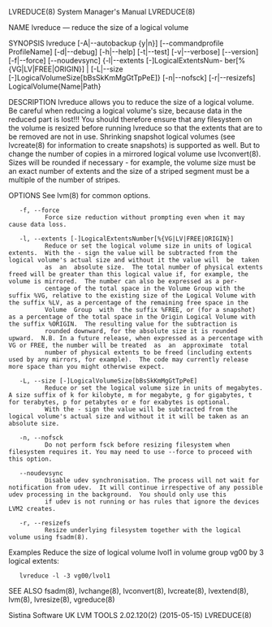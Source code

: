LVREDUCE(8)                                                                                System Manager's Manual                                                                                LVREDUCE(8)



NAME
       lvreduce — reduce the size of a logical volume

SYNOPSIS
       lvreduce  [-A|--autobackup  {y|n}]  [--commandprofile  ProfileName]  [-d|--debug]  [-h|--help]  [-t|--test] [-v|--verbose] [--version] [-f|--force] [--noudevsync] {-l|--extents [-]LogicalExtentsNum-
       ber[%{VG|LV|FREE|ORIGIN}] | [-L|--size [-]LogicalVolumeSize[bBsSkKmMgGtTpPeE]} [-n|--nofsck] [-r|--resizefs] LogicalVolume{Name|Path}

DESCRIPTION
       lvreduce allows you to reduce the size of a logical volume.  Be careful when reducing a logical volume's size, because data in the reduced part is lost!!!
       You should therefore ensure that any filesystem on the volume is resized before running lvreduce so that the extents that are to be removed are not in use.
       Shrinking snapshot logical volumes (see lvcreate(8) for information to create snapshots) is supported as well.  But to change the number of copies in a mirrored logical volume use lvconvert(8).
       Sizes will be rounded if necessary - for example, the volume size must be an exact number of extents and the size of a striped segment must be a multiple of the number of stripes.

OPTIONS
       See lvm(8) for common options.

       -f, --force
              Force size reduction without prompting even when it may cause data loss.

       -l, --extents [-]LogicalExtentsNumber[%{VG|LV|FREE|ORIGIN}]
              Reduce or set the logical volume size in units of logical extents.  With the - sign the value will be subtracted from the logical volume's actual size and without it the value will  be  taken
              as  an  absolute size.  The total number of physical extents freed will be greater than this logical value if, for example, the volume is mirrored.  The number can also be expressed as a per-
              centage of the total space in the Volume Group with the suffix %VG, relative to the existing size of the Logical Volume with the suffix %LV, as a percentage of the remaining free space in the
              Volume  Group  with  the suffix %FREE, or (for a snapshot) as a percentage of the total space in the Origin Logical Volume with the suffix %ORIGIN.  The resulting value for the subtraction is
              rounded downward, for the absolute size it is rounded upward.  N.B. In a future release, when expressed as a percentage with VG or FREE, the number will be treated  as  an  approximate  total
              number of physical extents to be freed (including extents used by any mirrors, for example).  The code may currently release more space than you might otherwise expect.

       -L, --size [-]LogicalVolumeSize[bBsSkKmMgGtTpPeE]
              Reduce or set the logical volume size in units of megabytes.  A size suffix of k for kilobyte, m for megabyte, g for gigabytes, t for terabytes, p for petabytes or e for exabytes is optional.
              With the - sign the value will be subtracted from the logical volume's actual size and without it it will be taken as an absolute size.

       -n, --nofsck
              Do not perform fsck before resizing filesystem when filesystem requires it. You may need to use --force to proceed with this option.

       --noudevsync
              Disable udev synchronisation. The process will not wait for notification from udev.  It will continue irrespective of any possible udev processing in the background.  You should only use this
              if udev is not running or has rules that ignore the devices LVM2 creates.

       -r, --resizefs
              Resize underlying filesystem together with the logical volume using fsadm(8).

Examples
       Reduce the size of logical volume lvol1 in volume group vg00 by 3 logical extents:

       lvreduce -l -3 vg00/lvol1

SEE ALSO
       fsadm(8), lvchange(8), lvconvert(8), lvcreate(8), lvextend(8), lvm(8), lvresize(8), vgreduce(8)



Sistina Software UK                                                                   LVM TOOLS 2.02.120(2) (2015-05-15)                                                                          LVREDUCE(8)
